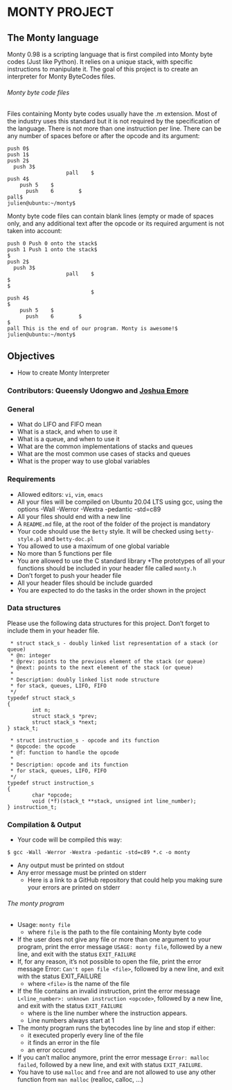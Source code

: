 # MONTY PROJECT

## The Monty language
Monty 0.98 is a scripting language that is first compiled into Monty byte codes (Just like Python). It relies on a unique stack, with specific instructions to manipulate it. The goal of this project is to create an interpreter for Monty ByteCodes files.

###### Monty byte code files

Files containing Monty byte codes usually have the .m extension. Most of the industry uses this standard but it is not required by the specification of the language. There is not more than one instruction per line. There can be any number of spaces before or after the opcode and its argument:

```julien@ubuntu:~/monty$ cat -e bytecodes/000.m
push 0$
push 1$
push 2$
  push 3$
                   pall    $
push 4$
    push 5    $
      push    6        $
pall$
julien@ubuntu:~/monty$
```
Monty byte code files can contain blank lines (empty or made of spaces only, and any additional text after the opcode or its required argument is not taken into account:

```julien@ubuntu:~/monty$ cat -e bytecodes/001.m
push 0 Push 0 onto the stack$
push 1 Push 1 onto the stack$
$
push 2$
  push 3$
                   pall    $
$
$
                           $
push 4$
$
    push 5    $
      push    6        $
$
pall This is the end of our program. Monty is awesome!$
julien@ubuntu:~/monty$
```

## Objectives
+ How to create Monty Interpreter

### Contributors: Queensly Udongwo and [Joshua Emore](https://github.com/myeje)

### General
+ What do LIFO and FIFO mean
+ What is a stack, and when to use it
+ What is a queue, and when to use it
+ What are the common implementations of stacks and queues
+ What are the most common use cases of stacks and queues
+ What is the proper way to use global variables

### Requirements
+ Allowed editors: `vi`, `vim`, `emacs`
+ All your files will be compiled on Ubuntu 20.04 LTS using gcc, using the options -Wall -Werror -Wextra -pedantic -std=c89
+ All your files should end with a new line
+ A `README.md` file, at the root of the folder of the project is mandatory
+ Your code should use the `Betty` style. It will be checked using `betty-style.pl` and `betty-doc.pl`
+ You allowed to use a maximum of one global variable
+ No more than 5 functions per file
+ You are allowed to use the C standard library
+The prototypes of all your functions should be included in your header file called `monty.h`
+ Don’t forget to push your header file
+ All your header files should be include guarded
+ You are expected to do the tasks in the order shown in the project

### Data structures
Please use the following data structures for this project. Don’t forget to include them in your header file.
```/**
 * struct stack_s - doubly linked list representation of a stack (or queue)
 * @n: integer
 * @prev: points to the previous element of the stack (or queue)
 * @next: points to the next element of the stack (or queue)
 *
 * Description: doubly linked list node structure
 * for stack, queues, LIFO, FIFO
 */
typedef struct stack_s
{
        int n;
        struct stack_s *prev;
        struct stack_s *next;
} stack_t;
```
```/**
 * struct instruction_s - opcode and its function
 * @opcode: the opcode
 * @f: function to handle the opcode
 *
 * Description: opcode and its function
 * for stack, queues, LIFO, FIFO
 */
typedef struct instruction_s
{
        char *opcode;
        void (*f)(stack_t **stack, unsigned int line_number);
} instruction_t;
```

### Compilation & Output
+ Your code will be compiled this way:

`$ gcc -Wall -Werror -Wextra -pedantic -std=c89 *.c -o monty`

+ Any output must be printed on stdout
+ Any error message must be printed on stderr
	+ Here is a link to a GitHub repository that could help you making sure your errors are printed on stderr

###### The monty program
+ Usage: `monty file`
	+ where `file` is the path to the file containing Monty byte code
+ If the user does not give any file or more than one argument to your program, print the error message `USAGE: monty file`, followed by a new line, and exit with the status `EXIT_FAILURE`
+ If, for any reason, it’s not possible to open the file, print the error message Error: `Can't open file <file>`, followed by a new line, and exit with the status EXIT_FAILURE
	+ where `<file>` is the name of the file
+ If the file contains an invalid instruction, print the error message `L<line_number>: unknown instruction <opcode>`, followed by a new line, and exit with the status `EXIT_FAILURE`
	+ where is the line number where the instruction appears.
	+ Line numbers always start at 1
+ The monty program runs the bytecodes line by line and stop if either:
	+ it executed properly every line of the file
	+ it finds an error in the file
	+ an error occured
+ If you can’t malloc anymore, print the error message `Error: malloc failed`, followed by a new line, and exit with status `EXIT_FAILURE`.
+ You have to use `malloc` and `free` and are not allowed to use any other function from `man malloc` (realloc, calloc, …)

